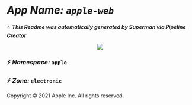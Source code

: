 # **_App Name:_** **_`apple-web`_**

:star: **_This Readme was automatically generated by Superman via Pipeline Creator_**

<p align="center">
<img src="https://www.designbust.com/logo-icons/apple-logo-icon">
</p>

### :zap: **_Namespace:_** `apple`

### :zap: **_Zone:_** `electronic`

Copyright &copy; 2021 Apple Inc. All rights reserved.
